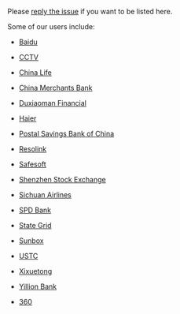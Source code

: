Please [reply the issue](https://github.com/bfenetworks/bfe/issues/748) if you want to be listed here.

Some of our users include:

* [Baidu](https://www.baidu.com)

* [CCTV](https://www.cctv.com)

* [China Life](https://www.chinalife.com.cn)

* [China Merchants Bank](https://www.cmbchina.com)

* [Duxiaoman Financial](https://www.duxiaoman.com)

* [Haier](https://www.haier.com)

* [Postal Savings Bank of China](https://www.psbc.com)

* [Resolink](https://www.crresolink.com.cn)

* [Safesoft](http://www.safesoftcorp.com)

* [Shenzhen Stock Exchange](http://www.szse.cn)

* [Sichuan Airlines](https://www.sichuanair.com)

* [SPD Bank](https://www.spdb.com.cn)

* [State Grid](http://www.sgcc.com.cn)

* [Sunbox](http://www.sunboxsoft.com)

* [USTC](https://www.ustc.edu.cn)

* [Xixuetong](http://www.xixuetong.com)

* [Yillion Bank](https://www.yillionbank.com)

* [360](https://www.so.com)
